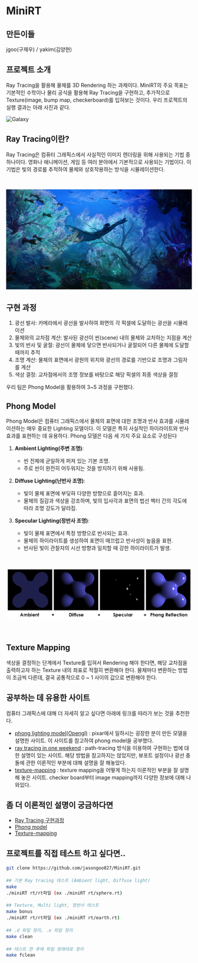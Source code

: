 # MiniRT

## 만든이들

jgoo(구재우) / yakim(김양현)

## 프로젝트 소개
Ray Tracing을 활용해 물체를 3D Rendering 하는 과제이다. MiniRT의 주요 목표는 기본적인 수학이나 물리 공식을 활용해 Ray Tracing을 구현하고, 추가적으로 Texture(image, bump map, checkerboard)를 입혀보는 것이다. 우리 프로젝트의 실행 결과는 아래 사진과 같다.

![Galaxy](images/Galaxy.png)


## Ray Tracing이란?
Ray Tracing은 컴퓨터 그래픽스에서 사실적인 이미지 렌더링을 위해 사용되는 기법 중 하나이다. 영화나 애니메이션, 게임 등 여러 분야에서 기본적으로 사용되는 기법이다. 이 기법은 빛의 경로를 추적하여 물체와 상호작용하는 방식을 시뮬레이션한다.

<br>

![avatar](images/avatar.jpeg)

## 구현 과정

1. 광선 발사: 카메라에서 광선을 발사하여 화면의 각 픽셀에 도달하는 광선을 시뮬레이션
2. 물체와의 교차점 계산: 발사된 광선이 씬(scene) 내의 물체와 교차하는 지점을 계산
3. 빛의 반사 및 굴절: 광선이 물체에 닿으면 반사되거나 굴절되어 다른 물체에 도달할 때까지 추적
4. 조명 계산: 물체의 표면에서 광원의 위치와 광선의 경로를 기반으로 조명과 그림자를 계산
5. 색상 결정: 교차점에서의 조명 정보를 바탕으로 해당 픽셀의 최종 색상을 결정

우리 팀은 Phong Model을 활용하여 3~5 과정을 구현했다. 

## Phong Model
Phong Model은 컴퓨터 그래픽스에서 물체의 표면에 대한 조명과 반사 효과를 시뮬레이션하는 매우 중요한 Lighting 모델이다. 이 모델은 특히 사실적인 하이라이트와 반사 효과를 표현하는 데 유용하다. Phong 모델은 다음 세 가지 주요 요소로 구성된다

1. **Ambient Lighting(주변 조명)**:
   - 씬 전체에 균일하게 퍼져 있는 기본 조명.
   - 주로 씬이 완전히 어두워지는 것을 방지하기 위해 사용됨.

2. **Diffuse Lighting(난반사 조명)**:
   - 빛이 물체 표면에 부딪혀 다양한 방향으로 흩어지는 효과.
   - 물체의 질감과 색상을 강조하며, 빛의 입사각과 표면의 법선 벡터 간의 각도에 따라 조명 강도가 달라짐.

3. **Specular Lighting(정반사 조명)**:
   - 빛이 물체 표면에서 특정 방향으로 반사되는 효과.
   - 물체의 하이라이트를 생성하여 표면이 매끄럽고 반사성이 높음을 표현.
   - 반사된 빛이 관찰자의 시선 방향과 일치할 때 강한 하이라이트가 발생.

<br>

![phong](images/Phong.png)

<br>

## Texture Mapping
색상을 결정하는 단계에서 Texture를 입혀서 Rendering 해야 한다면, 해당 교차점을 출력하고자 하는 Texture 내의 좌표로 적절히 변환해야 한다. 물체마다 변환하는 방법이 조금씩 다른데, 결국 공통적으로 0 ~ 1 사이의 값으로 변환해야 한다.


## 공부하는 데 유용한 사이트
컴퓨터 그래픽스에 대해 더 자세히 알고 싶다면 아래에 링크를 따라가 보는 것을 추천한다.

- [phong lighting model(Opengl)](https://learnopengl.com/Lighting/Basic-Lighting) : pixar에서 일하시는 굉장한 분이 만든 모델을 설명한 사이트. 이 사이트를 참고하여 phong model을 공부했다.
- [ray tracing in one weekend](https://raytracing.github.io/books/RayTracingInOneWeekend.html) : path-tracing 방식을 이용하여 구현하는 법에 대한 설명이 있는 사이트.
해당 방법을 참고하지는 않았지만, 뷰포트 설정이나 광선 충돌에 관한 이론적인 부분에 대해 설명을 잘 해놓았다.
- [texture-mapping](http://raytracerchallenge.com/bonus/texture-mapping.html) : texture mapping을 어떻게 하는지 이론적인 부분을 잘 설명해 놓은 사이트. checker board부터 image mapping까지 다양한 정보에 대해 나와있다.

## 좀 더 이론적인 설명이 궁금하다면
- [Ray Tracing 구현과정](md/RayTracing.md)
- [Phong model](md/Phong.md)
- [Texture-mapping](md/TextureMapping.md) 


## 프로젝트를 직접 테스트 하고 싶다면..

```sh
git clone https://github.com/jasongoo827/MiniRT.git

## 기본 Ray tracing 테스트 (Ambient light, Diffuse light)
make
./miniRT rt/rt파일 (ex ./miniRT rt/sphere.rt)

## Texture, Multi light, 정반사 테스트
make bonus
./miniRT rt/rt파일 (ex ./miniRT rt/earth.rt)

## .d 파일 정리, .o 파일 정리
make clean

## 테스트 한 후에 파일 원래대로 정리
make fclean

```
